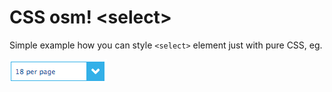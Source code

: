 CSS osm! &lt;select&gt;
==============

Simple example how you can style `<select>` element just with pure CSS, eg.

![](req.png)
